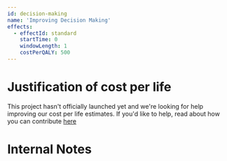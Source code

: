 ```yaml
---
id: decision-making
name: 'Improving Decision Making'
effects:
  - effectId: standard
    startTime: 0
    windowLength: 1
    costPerQALY: 500
---
```


# Justification of cost per life

This project hasn't officially launched yet and we're looking for help improving our cost per life estimates.
If you'd like to help, read about how you can contribute [here](https://github.com/impactlist/impactlist/blob/master/CONTRIBUTING.md)

# Internal Notes
